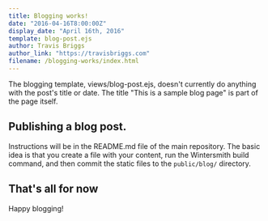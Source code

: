 ```yaml
---
title: Blogging works!
date: "2016-04-16T8:00:00Z"
display_date: "April 16th, 2016"
template: blog-post.ejs
author: Travis Briggs
author_link: "https://travisbriggs.com"
filename: /blogging-works/index.html
---
```


The blogging template, views/blog-post.ejs, doesn't currently do anything with
the post's title or date. The title "This is a sample blog page" is part of the
page itself.

## Publishing a blog post.

Instructions will be in the README.md file of the main repository. The basic
idea is that you create a file with your content, run the Wintersmith build
command, and then commit the static files to the `public/blog/` directory.

## That's all for now

Happy blogging!

